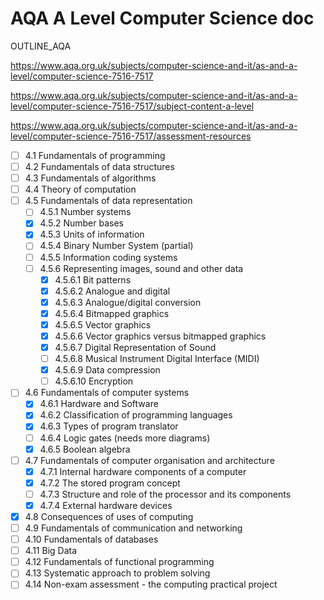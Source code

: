 # AQA A Level Computer Science doc


OUTLINE_AQA

https://www.aqa.org.uk/subjects/computer-science-and-it/as-and-a-level/computer-science-7516-7517

https://www.aqa.org.uk/subjects/computer-science-and-it/as-and-a-level/computer-science-7516-7517/subject-content-a-level

https://www.aqa.org.uk/subjects/computer-science-and-it/as-and-a-level/computer-science-7516-7517/assessment-resources


* [ ] 4.1 Fundamentals of programming
* [ ] 4.2 Fundamentals of data structures
* [ ] 4.3 Fundamentals of algorithms
* [ ] 4.4 Theory of computation
* [ ] 4.5 Fundamentals of data representation
    * [ ] 4.5.1 Number systems
    * [x] 4.5.2 Number bases
    * [x] 4.5.3 Units of information
    * [ ] 4.5.4 Binary Number System (partial)
    * [ ] 4.5.5 Information coding systems
    * [ ] 4.5.6 Representing images, sound and other data
        * [x] 4.5.6.1 Bit patterns
        * [x] 4.5.6.2 Analogue and digital
        * [x] 4.5.6.3 Analogue/digital conversion
        * [x] 4.5.6.4 Bitmapped graphics
        * [x] 4.5.6.5 Vector graphics
        * [x] 4.5.6.6 Vector graphics versus bitmapped graphics
        * [x] 4.5.6.7 Digital Representation of Sound
        * [ ] 4.5.6.8 Musical Instrument Digital Interface (MIDI)
        * [x] 4.5.6.9 Data compression
        * [ ] 4.5.6.10 Encryption
* [ ] 4.6 Fundamentals of computer systems
    * [x] 4.6.1 Hardware and Software
    * [x] 4.6.2 Classification of programming languages
    * [x] 4.6.3 Types of program translator
    * [ ] 4.6.4 Logic gates (needs more diagrams)
    * [x] 4.6.5 Boolean algebra
* [ ] 4.7 Fundamentals of computer organisation and architecture
    * [x] 4.7.1 Internal hardware components of a computer
    * [x] 4.7.2 The stored program concept
    * [ ] 4.7.3 Structure and role of the processor and its components
    * [x] 4.7.4 External hardware devices
* [x] 4.8 Consequences of uses of computing
* [ ] 4.9 Fundamentals of communication and networking
* [ ] 4.10 Fundamentals of databases
* [ ] 4.11 Big Data
* [ ] 4.12 Fundamentals of functional programming
* [ ] 4.13 Systematic approach to problem solving
* [ ] 4.14 Non-exam assessment - the computing practical project
